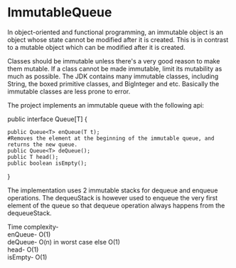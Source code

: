 # ImmutableQueue

In object-oriented and functional programming, an immutable object is an object whose state cannot be modified after it is created. This is in contrast to a mutable object which can be modified after it is created.

Classes should be immutable unless there's a very good reason to make them mutable. If a class cannot be made immutable, limit its mutability as much as possible. The JDK contains many immutable classes, including String, the boxed primitive classes, and BigInteger and etc. Basically the immutable classes are less prone to error.

The project implements an immutable queue with the following api:

public interface Queue[T] {

    public Queue<T> enQueue(T t);
    #Removes the element at the beginning of the immutable queue, and returns the new queue.
    public Queue<T> deQueue();
    public T head();
    public boolean isEmpty();
}

The implementation uses 2 immutable stacks for dequeue and enqueue operations. The dequeuStack is however used to enqueue the very first element of the queue so that dequeue operation always happens from the dequeueStack.

Time complexity-  
enQueue- O(1)  
deQueue- O(n) in worst case else O(1)  
head- O(1)  
isEmpty- O(1)  
